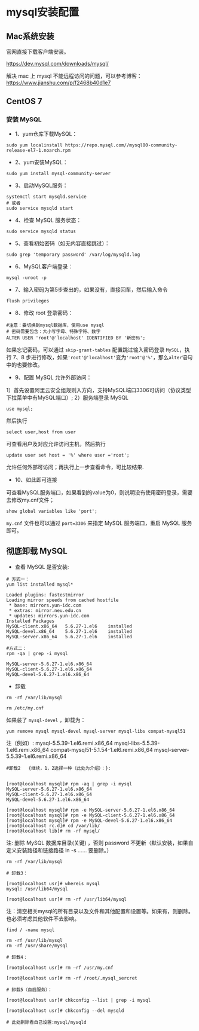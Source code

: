 # mysql安装配置

## Mac系统安装

官网直接下载客户端安装。

https://dev.mysql.com/downloads/mysql/

解决 mac 上 mysql 不能远程访问的问题，可以参考博客： https://www.jianshu.com/p/f2468b40d1e7

## CentOS 7 
### 安装 MySQL

- 1、yum仓库下载MySQL：

```
sudo yum localinstall https://repo.mysql.com//mysql80-community-release-el7-1.noarch.rpm

```

- 2、yum安装MySQL：

```
sudo yum install mysql-community-server
```


- 3、启动MySQL服务：

```
systemctl start mysqld.service
# 或者 
sudo service mysqld start
```

- 4、检查 MySQL 服务状态：

```
sudo service mysqld status
```

- 5、查看初始密码（如无内容直接跳过）：

```
sudo grep 'temporary password' /var/log/mysqld.log
```

- 6、MySQL客户端登录：

```
mysql -uroot -p
```

- 7、输入密码为第5步查出的，如果没有，直接回车，然后输入命令  

```
flush privileges
```

- 8、修改 root 登录密码：

```
#注意：要切换到mysql数据库，使用use mysql
# 密码需要包含：大小写字母、特殊字符、数字
ALTER USER 'root'@'localhost' IDENTIFIED BY '新密码';
```

如果忘记密码，可以通过 `skip-grant-tables` 配置跳过输入密码登录 `MySQL`，执行 7、8 步进行修改，如果`'root'@'localhost'`变为`'root'@'%'`，那么`alter`语句中的也要修改。

- 9、配置 MySQL 允许外部访问：

1）首先设置阿里云安全组规则入方向，支持MySQL端口3306可访问（协议类型下拉菜单中有MySQL端口）; 2）服务端登录 MySQL
    
```
use mysql;
```

然后执行

```
select user,host from user
```

可查看用户及对应允许访问主机，然后执行 

```
update user set host = '%' where user ='root';
```

允许任何外部可访问；再执行上一步查看命令，可比较结果.

- 10、如此即可连接

可查看MySQL服务端口，如果看到的value为0，则说明没有使用密码登录，需要去修改my.cnf文件；

```
show global variables like 'port';
```

`my.cnf` 文件也可以通过 `port=3306` 来指定 MySQL 服务端口，重启 MySQL 服务即可。

## 彻底卸载 MySQL

- 查看 MySQL 是否安装:

```
# 方式一：
yum list installed mysql*  

Loaded plugins: fastestmirror  
Loading mirror speeds from cached hostfile  
 * base: mirrors.yun-idc.com  
 * extras: mirror.neu.edu.cn  
 * updates: mirrors.yun-idc.com  
Installed Packages  
MySQL-client.x86_64   5.6.27-1.el6    installed  
MySQL-devel.x86_64    5.6.27-1.el6    installed  
MySQL-server.x86_64   5.6.27-1.el6    installed  
```

```
#方式二：
rpm -qa | grep -i mysql 

MySQL-server-5.6.27-1.el6.x86_64  
MySQL-client-5.6.27-1.el6.x86_64  
MySQL-devel-5.6.27-1.el6.x86_64  
```

- 卸载

```
rm -rf /var/lib/mysql  

rm /etc/my.cnf  
```

如果装了 `mysql-devel` ，卸载为：

```
yum remove mysql mysql-devel mysql-server mysql-libs compat-mysql51  
```

注（例如）:
mysql-5.5.39-1.el6.remi.x86_64
mysql-libs-5.5.39-1.el6.remi.x86_64
compat-mysql51-5.1.54-1.el6.remi.x86_64
mysql-server-5.5.39-1.el6.remi.x86_64


```
#卸载2   {继续，1，2选择一种（此处为介绍）：}:


[root@localhost mysql]# rpm -aq | grep -i mysql
MySQL-server-5.6.27-1.el6.x86_64
MySQL-client-5.6.27-1.el6.x86_64
MySQL-devel-5.6.27-1.el6.x86_64

[root@localhost mysql]# rpm -e MySQL-server-5.6.27-1.el6.x86_64 
[root@localhost mysql]# rpm -e MySQL-client-5.6.27-1.el6.x86_64  
[root@localhost mysql]# rpm -e MySQL-devel-5.6.27-1.el6.x86_64  
[root@localhost rc.d]# cd /var/lib/
[root@localhost lib]# rm -rf mysql/

```

注: 删除 MySQL 数据库目录(关键) ，否则 password 不更新（默认安装，如果自定义安装路径和链接路径 ln -s …… 要删除。）

```
rm -rf /var/lib/mysql
```

```
# 卸载3：

[root@localhost usr]# whereis mysql  
mysql: /usr/lib64/mysql  

[root@localhost usr]# rm -rf /usr/lib64/mysql  

```

注：清空相关mysql的所有目录以及文件和其他配置和设置等。如果有，则删除。也必须考虑其他软件不去影响。

```
find / -name mysql

rm -rf /usr/lib/mysql
rm -rf /usr/share/mysql
```

```
# 卸载4：

[root@localhost usr]# rm –rf /usr/my.cnf  

[root@localhost usr]# rm -rf /root/.mysql_sercret   
```

```
# 卸载5（自启服务）：

[root@localhost usr]# chkconfig --list | grep -i mysql  

[root@localhost usr]# chkconfig --del mysqld  

# 此处删除看自己设置:mysql/mysqld  
```



